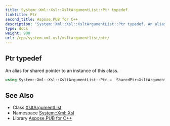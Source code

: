 ```yaml
---
title: System::Xml::Xsl::XsltArgumentList::Ptr typedef
linktitle: Ptr
second_title: Aspose.PUB for C++
description: 'System::Xml::Xsl::XsltArgumentList::Ptr typedef. An alias for shared pointer to an instance of this class in C++.'
type: docs
weight: 900
url: /cpp/system.xml.xsl/xsltargumentlist/ptr/
---
```

## Ptr typedef


An alias for shared pointer to an instance of this class.

```cpp
using System::Xml::Xsl::XsltArgumentList::Ptr =  SharedPtr<XsltArgumentList>
```

## See Also

* Class [XsltArgumentList](../)
* Namespace [System::Xml::Xsl](../../)
* Library [Aspose.PUB for C++](../../../)
